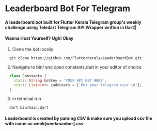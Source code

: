 # Leaderboard Bot For Telegram

#### A leaderboard bot built for Flutter Kerala Telegram group's weekly challenge using Teledart Telegram API Wrapper written in Dart💙
 
#### Wanna Host Yourself? Ugh! Okay
1. Clone the bot locally
``` shell
  git clone https://github.com/FlutterKerala/LeaderBoardBot.git
```
2. Navigate to bin/ and open constants.dart in your editor of choice
``` dart
  class Constants {
    static String botKey = 'YOUR API KEY HERE';
    static List<int> sudoUsers = ['Put your telegram user id'];
  }
```
3. In terminal run 
``` shell
  dart bin/main.dart
```

#### Leaderboard is created by parsing CSV & make sure you upload csv file with name as week[weeknumber].csv
